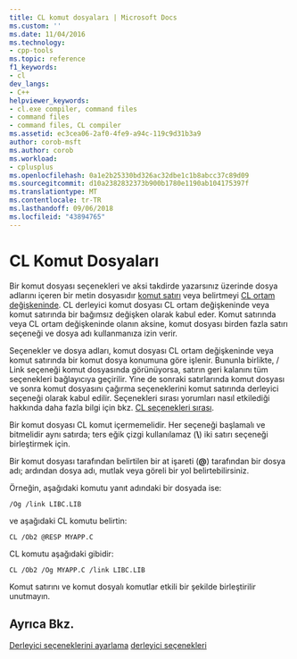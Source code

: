 ```yaml
---
title: CL komut dosyaları | Microsoft Docs
ms.custom: ''
ms.date: 11/04/2016
ms.technology:
- cpp-tools
ms.topic: reference
f1_keywords:
- cl
dev_langs:
- C++
helpviewer_keywords:
- cl.exe compiler, command files
- command files
- command files, CL compiler
ms.assetid: ec3cea06-2af0-4fe9-a94c-119c9d31b3a9
author: corob-msft
ms.author: corob
ms.workload:
- cplusplus
ms.openlocfilehash: 0a1e2b25330bd326ac32dbe1c1b8abcc37c89d09
ms.sourcegitcommit: d10a2382832373b900b1780e1190ab104175397f
ms.translationtype: MT
ms.contentlocale: tr-TR
ms.lasthandoff: 09/06/2018
ms.locfileid: "43894765"
---
```

# <a name="cl-command-files"></a>CL Komut Dosyaları

Bir komut dosyası seçenekleri ve aksi takdirde yazarsınız üzerinde dosya adlarını içeren bir metin dosyasıdır [komut satırı](../../build/reference/compiler-command-line-syntax.md) veya belirtmeyi [CL ortam değişkeninde](../../build/reference/cl-environment-variables.md). CL derleyici komut dosyası CL ortam değişkeninde veya komut satırında bir bağımsız değişken olarak kabul eder. Komut satırında veya CL ortam değişkeninde olanın aksine, komut dosyası birden fazla satırı seçeneği ve dosya adı kullanmanıza izin verir.

Seçenekler ve dosya adları, komut dosyası CL ortam değişkeninde veya komut satırında bir komut dosya konumuna göre işlenir. Bununla birlikte, / Link seçeneği komut dosyasında görünüyorsa, satırın geri kalanını tüm seçenekleri bağlayıcıya geçirilir. Yine de sonraki satırlarında komut dosyası ve sonra komut dosyasını çağırma seçeneklerini komut satırında derleyici seçeneği olarak kabul edilir. Seçenekleri sırası yorumları nasıl etkilediği hakkında daha fazla bilgi için bkz. [CL seçenekleri sırası](../../build/reference/order-of-cl-options.md).

Bir komut dosyası CL komut içermemelidir. Her seçeneği başlamalı ve bitmelidir aynı satırda; ters eğik çizgi kullanılamaz (**\\**) iki satırı seçeneği birleştirmek için.

Bir komut dosyası tarafından belirtilen bir at işareti (**\@**) tarafından bir dosya adı; ardından dosya adı, mutlak veya göreli bir yol belirtebilirsiniz.

Örneğin, aşağıdaki komutu yanıt adındaki bir dosyada ise:

```  
/Og /link LIBC.LIB
```  

ve aşağıdaki CL komutu belirtin:

```  
CL /Ob2 @RESP MYAPP.C
```  

CL komutu aşağıdaki gibidir:

```  
CL /Ob2 /Og MYAPP.C /link LIBC.LIB
```  

Komut satırını ve komut dosyalı komutlar etkili bir şekilde birleştirilir unutmayın.

## <a name="see-also"></a>Ayrıca Bkz.

[Derleyici seçeneklerini ayarlama](../../build/reference/setting-compiler-options.md)
[derleyici seçenekleri](../../build/reference/compiler-options.md)